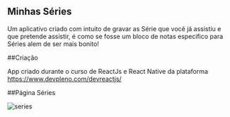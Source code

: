 
## Minhas Séries

Um aplicativo criado com intuito de gravar as Série que você já assistiu e que pretende assistir, é como se fosse um bloco de notas específico para Séries alem de ser mais bonito!  


##Criação

App criado durante o curso  de ReactJs e React Native da plataforma  https://www.devpleno.com/devreactjs/

##Página  Séries

![series](https://user-images.githubusercontent.com/41832951/67348013-0e564380-f51a-11e9-9625-0cc3491328f7.png)
